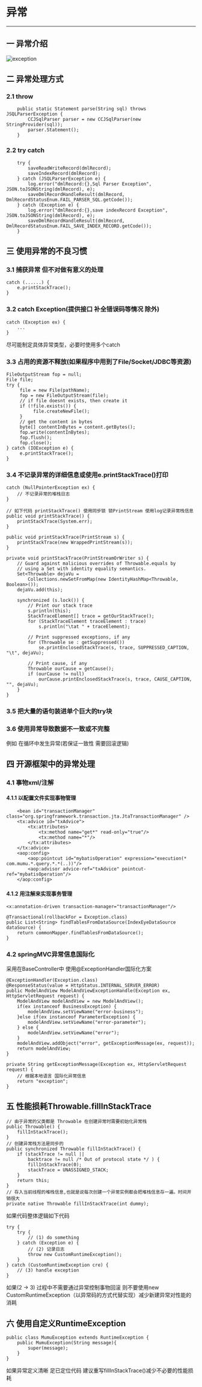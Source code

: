 # 异常
---
## 一 异常介绍
![exception](../picture/exception/exception.PNG)
## 二 异常处理方式
### 2.1 throw
    
        public static Statement parse(String sql) throws JSQLParserException {
            CCJSqlParser parser = new CCJSqlParser(new StringProvider(sql));
            parser.Statement();
        }
    
### 2.2 try catch
    
        try {
            saveReadWriteRecord(dmlRecord);
            saveIndexRecord(dmlRecord);
        } catch (JSQLParserException e) {
            log.error("dmlRecord:{},Sql Parser Exception", JSON.toJSONString(dmlRecord), e);
            saveDmlRecordHandleResult(dmlRecord, DmlRecordStatusEnum.FAIL_PARSER_SQL.getCode());
        } catch (Exception e) {
            log.error("dmlRecord:{},save indexRecord Exception", JSON.toJSONString(dmlRecord), e);
            saveDmlRecordHandleResult(dmlRecord, DmlRecordStatusEnum.FAIL_SAVE_INDEX_RECORD.getCode());
        }

## 三 使用异常的不良习惯
### 3.1 捕获异常 但不对做有意义的处理    
    catch (......) {
        e.printStackTrace();
    }
### 3.2 catch Exception(提供接口 补全错误码等情况 除外)
    catch (Exception ex) {
        ...
    }
尽可能制定具体异常类型，必要时使用多个catch
### 3.3 占用的资源不释放(如果程序中用到了File/Socket/JDBC等资源)
    FileOutputStream fop = null;
    File file;
    try {
         file = new File(pathName);
         fop = new FileOutputStream(file);
         // if file doesnt exists, then create it
         if (!file.exists()) {
              file.createNewFile();
         }
         // get the content in bytes
         byte[] contentInBytes = content.getBytes();
         fop.write(contentInBytes);
         fop.flush();
         fop.close();
    } catch (IOException e) {
         e.printStackTrace();
    } 
### 3.4 不记录异常的详细信息或使用e.printStackTrace()打印
    catch (NullPointerException ex) {
        // 不记录异常的堆栈日志
    }
    
    // 如下代码 printStackTrace() 使用同步锁 锁PrintStream 使用log记录异常栈信息 
    public void printStackTrace() {
        printStackTrace(System.err);
    }
    
    public void printStackTrace(PrintStream s) {
        printStackTrace(new WrappedPrintStream(s));
    }    
    
    private void printStackTrace(PrintStreamOrWriter s) {
        // Guard against malicious overrides of Throwable.equals by
        // using a Set with identity equality semantics.
        Set<Throwable> dejaVu =
            Collections.newSetFromMap(new IdentityHashMap<Throwable, Boolean>());
        dejaVu.add(this);

        synchronized (s.lock()) {
            // Print our stack trace
            s.println(this);
            StackTraceElement[] trace = getOurStackTrace();
            for (StackTraceElement traceElement : trace)
                s.println("\tat " + traceElement);

            // Print suppressed exceptions, if any
            for (Throwable se : getSuppressed())
                se.printEnclosedStackTrace(s, trace, SUPPRESSED_CAPTION, "\t", dejaVu);

            // Print cause, if any
            Throwable ourCause = getCause();
            if (ourCause != null)
                ourCause.printEnclosedStackTrace(s, trace, CAUSE_CAPTION, "", dejaVu);
        }
    }
### 3.5 把大量的语句装进单个巨大的try块
### 3.6 使用异常导致数据不一致或不完整
例如 在循环中发生异常(若保证一致性 需要回滚逻辑)
## 四 开源框架中的异常处理
### 4.1 事物xml/注解
#### 4.1.1 以配置文件实现事物管理
        <bean id="transactionManager" class="org.springframework.transaction.jta.JtaTransactionManager" /> 
        <tx:advice id="txAdvice">
            <tx:attributes>
                <tx:method name="get*" read-only="true"/>
                <tx:method name="*"/>
            </tx:attributes>
        </tx:advice>
        <aop:config>
            <aop:pointcut id="mybatisOperation" expression="execution(* com.mumu.*.query.*.*(..))"/>
            <aop:advisor advice-ref="txAdvice" pointcut-ref="mybatisOperation"/>
        </aop:config>
#### 4.1.2 用注解来实现事务管理 
    <x:annotation-driven transaction-manager="transactionManager"/>
    
    @Transactional(rollbackFor = Exception.class)
    public List<String> findTablesFromDataSource(IndexEyeDataSource dataSource) {
        return commonMapper.findTablesFromDataSource();
    }    

### 4.2 springMVC异常信息国际化
采用在BaseController中 使用@ExceptionHandler国际化方案

    @ExceptionHandler(Exception.class)
    @ResponseStatus(value = HttpStatus.INTERNAL_SERVER_ERROR)
    public ModelAndView ModelAndViewExceptionHandle(Exception ex, HttpServletRequest request) {
        ModelAndView modelAndView = new ModelAndView();
        if(ex instanceof BusinessException) {
            modelAndView.setViewName("error-business");
        }else if(ex instanceof ParameterException) {
            modelAndView.setViewName("error-parameter");
        } else {
            modelAndView.setViewName("error");
        }
        modelAndView.addObject("error", getExceptionMessage(ex, request));
        return modelAndView;
    }

    private String getExceptionMessage(Exception ex, HttpServletRequest request) {
        // 根据本地语言 国际化异常信息
        return "exception";
    }
    
## 五 性能损耗Throwable.fillInStackTrace
 
    // 由于异常的父类都是 Throwable 在创建异常时需要初始化异常栈
    public Throwable() {
        fillInStackTrace();
    }
    // 创建异常栈方法是同步的
    public synchronized Throwable fillInStackTrace() {
        if (stackTrace != null ||
            backtrace != null /* Out of protocol state */ ) {
            fillInStackTrace(0);
            stackTrace = UNASSIGNED_STACK;
        }
        return this;
    }
    // 存入当前线程的堆栈信息,也就是说每次创建一个异常实例都会把堆栈信息存一遍。时间开销很大
    private native Throwable fillInStackTrace(int dummy);
    
如果代码整体逻辑如下代码

    try {
        try {
            // (1) do something
        } catch (Exception e) {
            // (2) 记录日志
            throw new CustomRuntimeException();
        }
    } catch (CustomRuntimeException cre) {
        // (3) handle exception
    }
如果(2 -> 3) 过程中不需要通过异常控制事物回滚 则不要使用new CustomRuntimeException（以异常码的方式代替实现）减少新建异常对性能的消耗

## 六 使用自定义RuntimeException

    public class MumuException extends RuntimeException {    
        public MumuException(String message){
            super(message);
        }
    }
    
如果异常定义清晰 足已定位代码 建议重写fillInStackTrace()减少不必要的性能损耗
